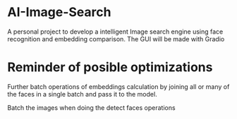 # AI-Image-Search
A personal project to develop a intelligent Image search engine using face recognition and embedding comparison. The GUI will be made with Gradio

# Reminder of posible optimizations 
Further batch operations of embeddings calculation by joining all or many of the faces in a single batch and pass it to the model.

Batch the images when doing the detect faces operations 